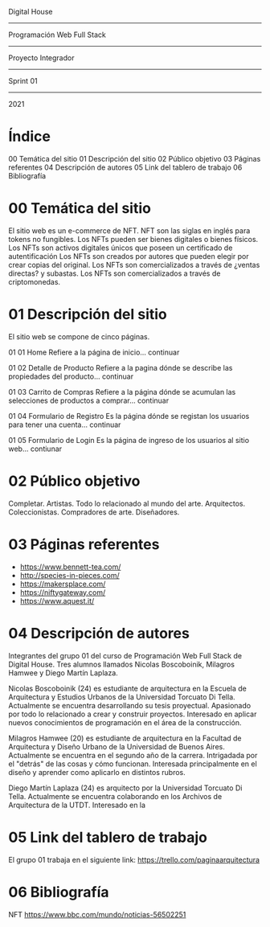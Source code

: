 Digital House
***
Programación Web Full Stack
***
Proyecto Integrador
***
Sprint 01
***
2021


# Índice
00 Temática del sitio
01 Descripción del sitio
02 Público objetivo
03 Páginas referentes
04 Descripción de autores
05 Link del tablero de trabajo
06 Bibliografía


# 00 Temática del sitio
El sitio web es un e-commerce de NFT. 
NFT son las siglas  en inglés para tokens no fungibles.
Los NFTs pueden ser bienes digitales o bienes físicos.
Los NFTs son activos digitales únicos que poseen un certificado de autentificación 
Los NFTs son creados por autores que pueden elegir por crear copias del original.
Los NFTs son comercializados a través de ¿ventas directas? y subastas.
Los NFTs son comercializados a través de criptomonedas.


# 01 Descripción del sitio
El sitio web se compone de cinco páginas.

01 01 Home
Refiere a la página de inicio... continuar

01 02 Detalle de Producto
Refiere a la pagina dónde se describe las propiedades del producto... continuar

01 03 Carrito de Compras
Refiere a la página dónde se acumulan las selecciones de productos a comprar... continuar

01 04 Formulario de Registro
Es la página dónde se registan los usuarios para tener una cuenta... continuar

01 05 Formulario de Login
Es la página de ingreso de los usuarios al sitio web... contiunar

# 02 Público objetivo
Completar. Artistas. Todo lo relacionado al mundo del arte. Arquitectos. Coleccionistas. Compradores de arte. Diseñadores.


# 03 Páginas referentes

- https://www.bennett-tea.com/
- http://species-in-pieces.com/
- https://makersplace.com/
- https://niftygateway.com/
- https://www.aquest.it/ 

# 04 Descripción de autores
Integrantes del grupo 01 del curso de Programación Web Full Stack de Digital House.
Tres alumnos llamados Nicolas Boscoboinik, Milagros Hamwee y Diego Martín Laplaza.

Nicolas Boscoboinik (24) es estudiante de arquitectura en la Escuela de Arquitectura y Estudios Urbanos de la Universidad Torcuato Di Tella. Actualmente se encuentra desarrollando su tesis proyectual. Apasionado por todo lo relacionado a crear y construir proyectos. Interesado en aplicar nuevos conocimientos de programación en el área de la construcción.

Milagros Hamwee (20) es estudiante de arquitectura en la Facultad de Arquitectura y Diseño Urbano de la Universidad de Buenos Aires. Actualmente se encuentra en el segundo año de la carrera. Intrigadada por el "detrás" de las cosas y cómo funcionan. Interesada principalmente en el diseño y aprender como aplicarlo en distintos rubros.

Diego Martín Laplaza (24) es arquitecto por la Universidad Torcuato Di Tella. Actualmente se encuentra colaborando en los Archivos de Arquitectura de la UTDT. Interesado en la 


# 05 Link del tablero de trabajo
El grupo 01 trabaja en el siguiente link:
https://trello.com/paginaarquitectura


# 06 Bibliografía
NFT
https://www.bbc.com/mundo/noticias-56502251